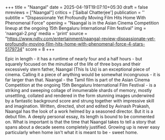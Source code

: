 +++
title = "Naangal"
date = 2025-04-19T19:07:10+05:30
draft = false
mreviews = ["Naangal"]
critics = ['Saibal Chatterjee']
publication = ''
subtitle = "Dispassionate Yet Profoundly Moving Film Hits Home With Phenomenal Force"
opening = "Naangal is in the Asian Cinema Competition lineup at the ongoing 15th Bengaluru International Film festival"
img = 'naangal-2.png'
media = 'print'
source = "https://www.ndtv.com/entertainment/naangal-review-dispassionate-yet-profoundly-moving-film-hits-home-with-phenomenal-force-4-stars-5179734"
score = 8
+++

Epic in length - it has a runtime of nearly four and a half hours - but squarely focused on the minutiae of the life of three boys and their excessively stern father, Naangal (This Is Us) is an exceptional piece of cinema. Calling it a piece of anything would be somewhat incongruous - it is far larger than that. Naangal - the Tamil film is part of the Asian Cinema Competition at the ongoing 15th Bengaluru International Film Festival - is a striking and sweeping collage of innumerable shards of memory, mostly unsettling, collated and rendered in the form stunning images underwired by a fantastic background score and strung together with impressive skill and imagination. Written, directed, shot and edited by Avinash Prakash, Naangal has the look of a work helmed by a seasoned director. But it is a debut film. A deeply personal essay, its length is bound to be commented on. What is important is that the time that Naangal takes to tell a story that spans about a decade seems completely justified. Growing up is never easy particularly when home isn't what it is meant to be - sweet home.
